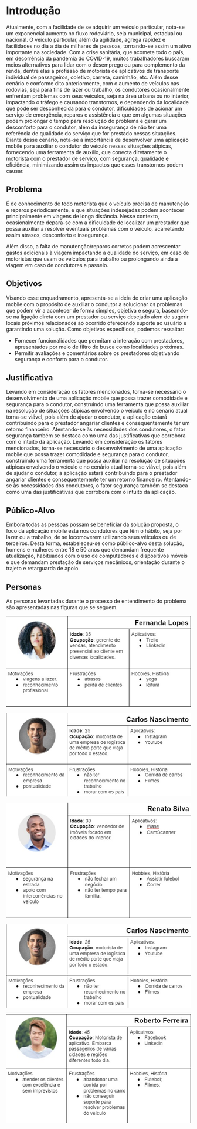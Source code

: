 # Introdução

Atualmente, com a facilidade de se adquirir um veículo particular, nota-se um exponencial aumento no fluxo rodoviário, seja municipal, estadual ou nacional. O veículo particular, além da agilidade, agrega rapidez e facilidades no dia a dia de milhares de pessoas, tornando-se assim um ativo importante na sociedade.  Com a crise sanitária, que acomete todo o país, em decorrência da pandemia do COVID-19, muitos trabalhadores buscaram meios alternativos para lidar com o desemprego ou para complemento da renda, dentre elas a profissão de motorista de aplicativos de transporte individual de passageiros, coletivo, carreta, caminhão, etc. 
	Além desse cenário e conforme dito anteriormente, com o aumento de veículos nas rodovias, seja para fins de lazer ou trabalho, os condutores ocasionalmente enfrentam problemas com seus veículos, seja na área urbana ou no interior, impactando o tráfego e causando transtornos, e dependendo da localidade que pode ser desconhecida para o condutor, dificuldades de acionar um serviço de emergência, reparos e assistência o que em algumas situações podem prolongar o tempo para resolução do problema e gerar um desconforto para o condutor, além da insegurança de não ter uma referência de qualidade do serviço que for prestado nessas situações. 
	Diante desse cenário, nota-se a importância de desenvolver uma aplicação mobile para auxiliar o condutor do veículo nessas situações atípicas, fornecendo uma ferramenta de auxílio, que conecta diretamente o motorista com o prestador de serviço, com segurança, qualidade e eficiência, minimizando assim os impactos que esses transtornos podem causar. 

## Problema
 É de conhecimento de todo motorista que o veículo precisa de manutenção e reparos periodicamente, e que situações indesejadas podem acontecer principalmente em viagens de longa distância. Nesse contexto, ocasionalmente depara-se com a dificuldade de localizar um prestador que possa auxiliar a resolver eventuais problemas com o veículo, acarretando assim atrasos, desconforto e insegurança. 

Além disso, a falta de manutenção/reparos corretos podem acrescentar gastos adicionais à viagem impactando a qualidade do serviço, em caso de motoristas que usam os veículos para trabalho ou prolongando ainda a viagem em caso de condutores a passeio. 

## Objetivos

 Visando esse enquadramento, apresenta-se a ideia de criar uma aplicação mobile com o propósito de auxiliar o condutor a solucionar os problemas que podem vir a acontecer de forma simples, objetiva e segura, baseando-se na ligação direta com um prestador ou serviço desejado alem de sugerir locais próximos relacionados ao ocorrido oferecendo suporte ao usuário e garantindo uma solução. 
Como objetivos específicos, podemos ressaltar:
 * Fornecer funcionalidades que permitam a interação com prestadores, apresentados por meio de filtro de busca como localidades próximas.
 * Permitir avaliações e comentários sobre os prestadores objetivando segurança e conforto para o condutor.

## Justificativa

 Levando em consideração os fatores mencionados, torna-se necessário o desenvolvimento de uma aplicação mobile que possa trazer comodidade e segurança para o condutor, construindo uma ferramenta que possa auxiliar na resolução de situações atípicas envolvendo o veículo e no cenário atual torna-se viável, pois além de ajudar o condutor, a aplicação estará contribuindo para o prestador angariar clientes e consequentemente ter um retorno financeiro. Atentando-se às necessidades dos condutores, o fator segurança também se destaca como uma das justificativas que corrobora com o intuito da aplicação.
Levando em consideração os fatores mencionados, torna-se necessário o desenvolvimento de uma aplicação mobile que possa trazer comodidade e segurança para o condutor, construindo uma ferramenta que possa auxiliar na resolução de situações atípicas envolvendo o veículo e no cenário atual torna-se viável, pois além de ajudar o condutor, a aplicação estará contribuindo para o prestador angariar clientes e consequentemente ter um retorno financeiro. Atentando-se às necessidades dos condutores, o fator segurança também se destaca como uma das justificativas que corrobora com o intuito da aplicação.


## Público-Alvo

Embora todas as pessoas possam se beneficiar da solução proposta, o foco da aplicação mobile está nos condutores que têm o hábito, seja por lazer ou a trabalho, de se locomoverem utilizando seus véiculos ou de terceiros. Desta forma, estabeleceu-se como público-alvo desta solução, homens e mulheres entre 18 e 50 anos que demandam frequente atualização, habituados com o uso de computadores e dispositivos móveis e que demandam prestação de serviços mecânicos, orientação durante o trajeto e retarguarda de apoio.


## Personas

As personas levantadas durante o processo de entendimento do problema são apresentadas nas figuras que se seguem.

![Exemplo de Flluxo de Código](img/persona1.jpeg)

![Exemplo de Flluxo de Código](img/persona2.jpeg)

![Exemplo de Flluxo de Código](img/persona3.jpeg)

![Exemplo de Flluxo de Código](img/persona4.jpeg)

![Exemplo de Flluxo de Código](img/persona5.jpeg)


